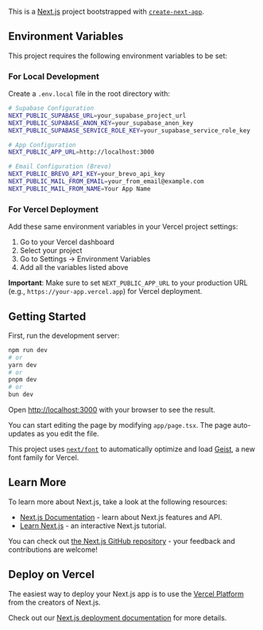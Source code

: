 This is a [Next.js](https://nextjs.org) project bootstrapped with [`create-next-app`](https://nextjs.org/docs/app/api-reference/cli/create-next-app).

## Environment Variables

This project requires the following environment variables to be set:

### For Local Development

Create a `.env.local` file in the root directory with:

```bash
# Supabase Configuration
NEXT_PUBLIC_SUPABASE_URL=your_supabase_project_url
NEXT_PUBLIC_SUPABASE_ANON_KEY=your_supabase_anon_key
NEXT_PUBLIC_SUPABASE_SERVICE_ROLE_KEY=your_supabase_service_role_key

# App Configuration
NEXT_PUBLIC_APP_URL=http://localhost:3000

# Email Configuration (Brevo)
NEXT_PUBLIC_BREVO_API_KEY=your_brevo_api_key
NEXT_PUBLIC_MAIL_FROM_EMAIL=your_from_email@example.com
NEXT_PUBLIC_MAIL_FROM_NAME=Your App Name
```

### For Vercel Deployment

Add these same environment variables in your Vercel project settings:

1. Go to your Vercel dashboard
2. Select your project
3. Go to Settings → Environment Variables
4. Add all the variables listed above

**Important**: Make sure to set `NEXT_PUBLIC_APP_URL` to your production URL (e.g., `https://your-app.vercel.app`) for Vercel deployment.

## Getting Started

First, run the development server:

```bash
npm run dev
# or
yarn dev
# or
pnpm dev
# or
bun dev
```

Open [http://localhost:3000](http://localhost:3000) with your browser to see the result.

You can start editing the page by modifying `app/page.tsx`. The page auto-updates as you edit the file.

This project uses [`next/font`](https://nextjs.org/docs/app/building-your-application/optimizing/fonts) to automatically optimize and load [Geist](https://vercel.com/font), a new font family for Vercel.

## Learn More

To learn more about Next.js, take a look at the following resources:

- [Next.js Documentation](https://nextjs.org/docs) - learn about Next.js features and API.
- [Learn Next.js](https://nextjs.org/learn) - an interactive Next.js tutorial.

You can check out [the Next.js GitHub repository](https://github.com/vercel/next.js) - your feedback and contributions are welcome!

## Deploy on Vercel

The easiest way to deploy your Next.js app is to use the [Vercel Platform](https://vercel.com/new?utm_medium=default-template&filter=next.js&utm_source=create-next-app&utm_campaign=create-next-app-readme) from the creators of Next.js.

Check out our [Next.js deployment documentation](https://nextjs.org/docs/app/building-your-application/deploying) for more details.
